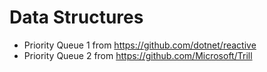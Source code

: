 # Data Structures

* Priority Queue 1 from https://github.com/dotnet/reactive
* Priority Queue 2 from https://github.com/Microsoft/Trill